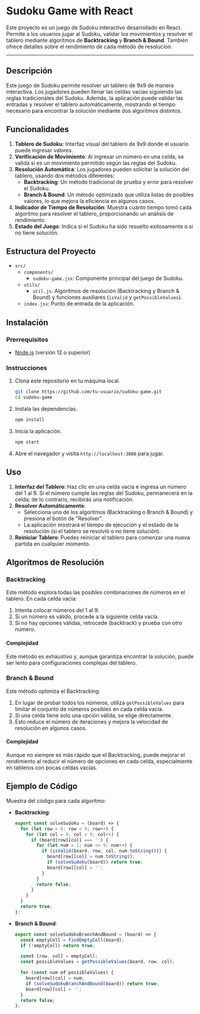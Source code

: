 # Sudoku Game with React

Este proyecto es un juego de Sudoku interactivo desarrollado en React. Permite a los usuarios jugar al Sudoku, validar los movimientos y resolver el tablero mediante algoritmos de **Backtracking** y **Branch & Bound**. También ofrece detalles sobre el rendimiento de cada método de resolución.

---

## Descripción

Este juego de Sudoku permite resolver un tablero de 9x9 de manera interactiva. Los jugadores pueden llenar las celdas vacías siguiendo las reglas tradicionales del Sudoku. Además, la aplicación puede validar las entradas y resolver el tablero automáticamente, mostrando el tiempo necesario para encontrar la solución mediante dos algoritmos distintos.

## Funcionalidades

1. **Tablero de Sudoku**: Interfaz visual del tablero de 9x9 donde el usuario puede ingresar valores.
2. **Verificación de Movimiento**: Al ingresar un número en una celda, se valida si es un movimiento permitido según las reglas del Sudoku.
3. **Resolución Automática**: Los jugadores pueden solicitar la solución del tablero, usando dos métodos diferentes:
   - **Backtracking**: Un método tradicional de prueba y error para resolver el Sudoku.
   - **Branch & Bound**: Un método optimizado que utiliza listas de posibles valores, lo que mejora la eficiencia en algunos casos.
4. **Indicador de Tiempo de Resolución**: Muestra cuánto tiempo tomó cada algoritmo para resolver el tablero, proporcionando un análisis de rendimiento.
5. **Estado del Juego**: Indica si el Sudoku ha sido resuelto exitosamente o si no tiene solución.

## Estructura del Proyecto

- `src/`
  - `components/`
    - `sudoku-game.jsx`: Componente principal del juego de Sudoku.
  - `utils/`
    - `util.js`: Algoritmos de resolución (Backtracking y Branch & Bound) y funciones auxiliares (`isValid` y `getPossibleValues`).
  - `index.jsx`: Punto de entrada de la aplicación.

## Instalación

### Prerrequisitos

- [Node.js](https://nodejs.org/) (versión 12 o superior)

### Instrucciones

1. Clona este repositorio en tu máquina local.
    ```bash
    git clone https://github.com/tu-usuario/sudoku-game.git
    cd sudoku-game
    ```

2. Instala las dependencias.
    ```bash
    npm install
    ```

3. Inicia la aplicación.
    ```bash
    npm start
    ```

4. Abre el navegador y visita `http://localhost:3000` para jugar.

## Uso

1. **Interfaz del Tablero**: Haz clic en una celda vacía e ingresa un número del 1 al 9. Si el número cumple las reglas del Sudoku, permanecerá en la celda; de lo contrario, recibirás una notificación.
2. **Resolver Automáticamente**:
   - Selecciona uno de los algoritmos (Backtracking o Branch & Bound) y presiona el botón de "Resolver".
   - La aplicación mostrará el tiempo de ejecución y el estado de la resolución (si el tablero se resolvió o no tiene solución).
3. **Reiniciar Tablero**: Puedes reiniciar el tablero para comenzar una nueva partida en cualquier momento.

## Algoritmos de Resolución

### Backtracking

Este método explora todas las posibles combinaciones de números en el tablero. En cada celda vacía:
1. Intenta colocar números del 1 al 9.
2. Si un número es válido, procede a la siguiente celda vacía.
3. Si no hay opciones válidas, retrocede (backtrack) y prueba con otro número.

#### Complejidad

Este método es exhaustivo y, aunque garantiza encontrar la solución, puede ser lento para configuraciones complejas del tablero.

### Branch & Bound

Este método optimiza el Backtracking:
1. En lugar de probar todos los números, utiliza `getPossibleValues` para limitar el conjunto de números posibles en cada celda vacía.
2. Si una celda tiene solo una opción válida, se elige directamente.
3. Esto reduce el número de iteraciones y mejora la velocidad de resolución en algunos casos.

#### Complejidad

Aunque no siempre es más rápido que el Backtracking, puede mejorar el rendimiento al reducir el número de opciones en cada celda, especialmente en tableros con pocas celdas vacías.

## Ejemplo de Código

Muestra del código para cada algoritmo:

- **Backtracking**:

    ```javascript
    export const solveSudoku = (board) => {
      for (let row = 0; row < 9; row++) {
        for (let col = 0; col < 9; col++) {
          if (board[row][col] === '') {
            for (let num = 1; num <= 9; num++) {
              if (isValid(board, row, col, num.toString())) {
                board[row][col] = num.toString();
                if (solveSudoku(board)) return true;
                board[row][col] = '';
              }
            }
            return false;
          }
        }
      }
      return true;
    };
    ```

- **Branch & Bound**:

    ```javascript
    export const solveSudokuBranchAndBound = (board) => {
      const emptyCell = findEmptyCell(board);
      if (!emptyCell) return true;

      const [row, col] = emptyCell;
      const possibleValues = getPossibleValues(board, row, col);

      for (const num of possibleValues) {
        board[row][col] = num;
        if (solveSudokuBranchAndBound(board)) return true;
        board[row][col] = '';
      }
      return false;
    };
    ```

